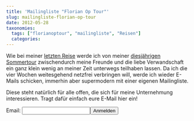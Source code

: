 ```yaml
---
title: 'Mailingliste "Florian Op Tour"'
slug: mailingliste-florian-op-tour
date: 2012-05-28
taxonomies:
  tags: ["florianoptour", "mailingliste", "Reisen"]
  categories: 
---
```


<p>Wie bei meiner <a href="/?page_id=809">letzten Reise</a> werde ich von meiner <a href="https://flowfx.de/blog/balkan-2012-die-vorbereitung-1/">diesjährigen Sommertour</a> zwischendurch meine Freunde und die liebe Verwandschaft ein ganz klein wenig an meiner Zeit unterwegs teilhaben lassen. Da ich die vier Wochen weitesgehend netzfrei verbringen will, werde ich wieder E-Mails schicken, immerhin aber supermodern mit einer eigenen Mailingliste.

Diese steht natürlich für alle offen, die sich für meine Unternehmung interessieren. Tragt dafür einfach eure E-Mail hier ein!
  </p><form method="POST" action="https://ml05.ispgateway.de/mailman/subscribe/optour_flowfx.de">
  Email: <input name="email" value="" type="text"><input name="email-button" value="Anmelden" type="submit">
  </form>